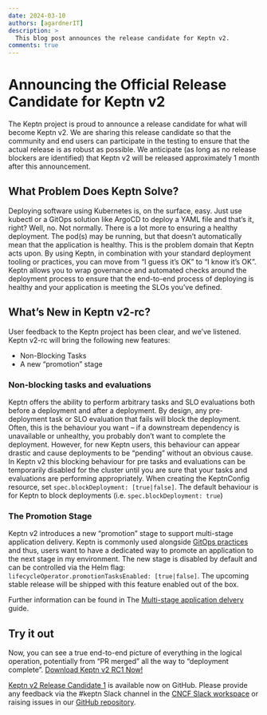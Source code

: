 ```yaml
---
date: 2024-03-10
authors: [agardnerIT]
description: >
  This blog post announces the release candidate for Keptn v2.
comments: true
---
```


# Announcing the Official Release Candidate for Keptn v2

The Keptn project is proud to announce a release candidate for what will become Keptn v2.
We are sharing this release candidate
so that the community and end users can participate in the testing
to ensure that the actual release is as robust as possible.
We anticipate (as long as no release blockers are identified)
that Keptn v2 will be released approximately 1 month after this announcement.

## What Problem Does Keptn Solve?

Deploying software using Kubernetes is, on the surface, easy.
Just use kubectl or a GitOps solution like ArgoCD to deploy a YAML file and that’s it, right?
Well, no.
Not normally.
There is a lot more to ensuring a healthy deployment.
The pod(s) may be running, but that doesn’t automatically mean that the application is healthy.
This is the problem domain that Keptn acts upon.
By using Keptn, in combination with your standard
deployment tooling or practices, you can move from “I guess it’s OK” to “I know it’s OK”.
Keptn allows you to wrap governance and automated checks around the deployment process to ensure that
the end-to-end process of deploying is healthy and your application is meeting the SLOs you’ve defined.

## What’s New in Keptn v2-rc?

User feedback to the Keptn project has been clear, and we’ve listened.
Keptn v2-rc will bring the following new features:

- Non-Blocking Tasks
- A new “promotion” stage

### Non-blocking tasks and evaluations

Keptn offers the ability to perform arbitrary tasks and SLO evaluations both before a deployment and after a deployment.
By design, any pre-deployment task or SLO evaluation that fails will block the deployment.
Often, this is the behaviour you want – if a downstream dependency is unavailable or unhealthy,
you probably don’t want to complete the deployment.
However, for new Keptn users, this behaviour can appear drastic and cause deployments to be
“pending” without an obvious cause.
In Keptn v2 this blocking behaviour for pre tasks and evaluations can be temporarily disabled for the cluster
until you are sure that your tasks and evaluations
are performing appropriately.
When creating the KeptnConfig resource, set `spec.blockDeployment: [true|false]`.
The default behaviour is for Keptn to block deployments (i.e. `spec.blockDeployment: true`)

### The Promotion Stage

Keptn v2 introduces a new “promotion” stage
to support multi-stage application delivery.
Keptn is commonly used alongside [GitOps practices](https://opengitops.dev/) and thus,
users want to have a dedicated way to promote an application to the next stage in my environment.
The new stage is disabled by default and can be controlled via the Helm flag:
`lifecycleOperator.promotionTasksEnabled: [true|false]`.
The upcoming stable release will be shipped with this feature enabled out of the box.

Further information can be found in
The
[Multi-stage application delvery](https://keptn.sh/stable/docs/guides/multi-stage-application-delivery/)
guide.

## Try it out

Now, you can see a true end-to-end picture of everything in the logical operation,
potentially from “PR merged” all the way to “deployment complete”.
[Download Keptn v2 RC1 Now!](https://artifacthub.io/packages/helm/lifecycle-toolkit/keptn)

[Keptn v2 Release Candidate 1](https://github.com/keptn/lifecycle-toolkit/releases) is available now on GitHub.
Please provide any feedback via the #keptn Slack channel in the
[CNCF Slack workspace](https://communityinviter.com/apps/cloud-native/cncf) or raising issues in our
[GitHub repository](https://github.com/keptn/lifecycle-toolkit/issues).
